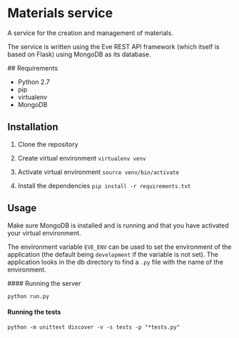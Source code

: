 # Materials service

A service for the creation and management of materials.

The service is written using the Eve REST API framework (which itself is based on Flask) using MongoDB as its database.

## Requirements

- Python 2.7
- pip
- virtualenv
- MongoDB

## Installation

1. Clone the repository

2. Create virtual environment `virtualenv venv`

3. Activate virtual environment `source venv/bin/activate`

4. Install the dependencies `pip install -r requirements.txt`

## Usage

Make sure MongoDB is installed and is running and that you have activated your virtual environment.

The environment variable `EVE_ENV` can be used to set the environment of the application (the default being `development` if the variable is not set). The application looks in the db directory to find a `.py` file with the name of the environment.

#### Running the server

`python run.py`

#### Running the tests

`python -m unittest discover -v -s tests -p "*tests.py"`


